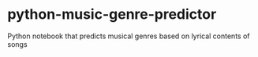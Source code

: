# python-music-genre-predictor
Python notebook that predicts musical genres based on lyrical contents of songs
